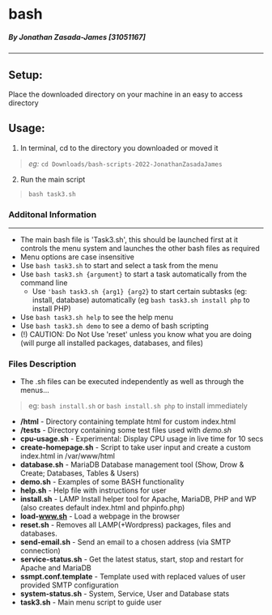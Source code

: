 # bash

##### By Jonathan Zasada-James [31051167]
-----------------------------------

## Setup:
Place the downloaded directory on your machine in an easy to access directory

## Usage:
1. In terminal, cd to the directory you downloaded or moved it
> *eg:* `cd Downloads/bash-scripts-2022-JonathanZasadaJames`

2. Run the main script
> `bash task3.sh`

### Additonal Information
---------------------
- The main bash file is 'Task3.sh', this should be launched first at it controls the menu system and launches the other bash files as required
- Menu options are case insensitive
- Use `bash task3.sh` to start and select a task from the menu
- Use `bash task3.sh {argument}` to start a task automatically from the command line
    - Use `'bash task3.sh {arg1} {arg2}` to start certain subtasks (eg: install, database) automatically (eg `bash task3.sh install php` to install PHP)
- Use `bash task3.sh help` to see the help menu
- Use `bash task3.sh demo` to see a demo of bash scripting
- (!) CAUTION: Do Not Use 'reset' unless you know what you are doing (will purge all installed packages, databases, and files)

### Files Description
- The .sh files can be executed independently as well as through the menus...
> eg: `bash install.sh` or `bash install.sh php` to install immediately
+ **/html**                   - Directory containing template html for custom index.html
+ **/tests**                  - Directory containing some test files used with *demo.sh*
+ **cpu-usage.sh**            - Experimental: Display CPU usage in live time for 10 secs
+ **create-homepage.sh**      - Script to take user input and create a custom index.html in /var/www/html
+ **database.sh**             - MariaDB Database management tool (Show, Drow & Create; Databases, Tables & Users)
+ **demo.sh**                 - Examples of some BASH functionality
+ **help.sh**                 - Help file with instructions for user
+ **install.sh**              - LAMP Install helper tool for Apache, MariaDB, PHP and WP (also creates default index.html and phpinfo.php)
+ **load-www.sh**             - Load a webpage in the browser
+ **reset.sh**                - Removes all LAMP(+Wordpress) packages, files and databases.
+ **send-email.sh**           - Send an email to a chosen address (via SMTP connection)
+ **service-status.sh**       - Get the latest status, start, stop and restart for Apache and MariaDB
+ **ssmpt.conf.template**     - Template used with replaced values of user provided SMTP configuration
+ **system-status.sh**        - System, Service, User and Database stats
+ **task3.sh**                - Main menu script to guide user
